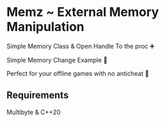 # Memz ~ External Memory Manipulation

Simple Memory Class & Open Handle To the proc ➕

Simple Memory Change Example 🤙

Perfect for your offline games with no anticheat 👾

## Requirements
Multibyte & C++20
